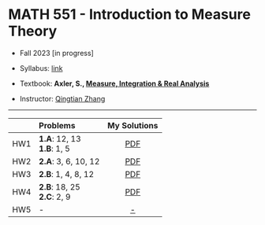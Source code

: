 # MATH 551 - Introduction to Measure Theory

- Fall 2023 [in progress]

- Syllabus: [link](syllabus.pdf)
 
- Textbook: **Axler, S., [Measure, Integration & Real Analysis](https://measure.axler.net/)**


- Instructor: [Qingtian Zhang](https://sites.google.com/site/qingtianzh/home)

---

|  | Problems | My Solutions |
| :---:|:---|:---:|
| HW1 | **1.A**: 12, 13 <br>**1.B**: 1, 5 | [PDF](assignments/HW1.pdf) |
| HW2 | **2.A**: 3, 6, 10, 12  | [PDF](assignments/HW2.pdf) |
| HW3 | **2.B**: 1, 4, 8, 12  | [PDF](assignments/HW3.pdf) |
| HW4 | **2.B**: 18, 25 <br>**2.C**: 2, 9 | [PDF](assignments/HW4.pdf) |
| HW5 | - | [-]() |
